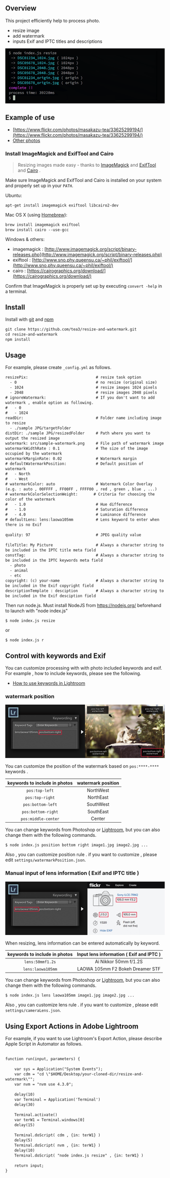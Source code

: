 ## Overview

This project efficiently help to process photo.

- resize image
- add watermark
- inputs Exif and IPTC titles and descriptions


![command](src/command.png)


## Example of use

- [https://www.flickr.com/photos/masakazu-tea/33625299194/](https://www.flickr.com/photos/masakazu-tea/33625299194/)
- [Other photos](https://www.flickr.com/photos/tags/tea81p)


### Install ImageMagick and ExifTool and Cairo

> Resizing images made easy - thanks to [ImageMagick](http://www.imagemagick.org/) and [ExifTool](http://www.sno.phy.queensu.ca/~phil/exiftool/) and [Cairo](https://cairographics.org/) .

Make sure ImageMagick and ExifTool and Cairo is installed on your system and properly set up in your `PATH`.

Ubuntu:

```shell
apt-get install imagemagick exiftool libcairo2-dev
```

Mac OS X (using [Homebrew](http://brew.sh/)):

```shell
brew install imagemagick exiftool
brew install cairo --use-gcc
```

Windows & others:

- imagemagick : [http://www.imagemagick.org/script/binary-releases.php](http://www.imagemagick.org/script/binary-releases.php)
- exiftool : [http://www.sno.phy.queensu.ca/~phil/exiftool/](http://www.sno.phy.queensu.ca/~phil/exiftool/)
- cairo : [https://cairographics.org/download/](https://cairographics.org/download/)

Confirm that ImageMagick is properly set up by executing `convert -help` in a terminal.


## Install

Install with [git](https://git-scm.com/) and [npm](https://docs.npmjs.com/getting-started/installing-node)

```
git clone https://github.com/tea3/resize-and-watermark.git
cd resize-and-watermark
npm install
```

## Usage

For example, please create `_config.yml` as follows.

```
resizePix:                              # resize task option
  - 0                                   # no resize (original size)
  - 1024                                # resize images 1024 pixels
  - 2048                                # resize images 2048 pixels
# ignoreWatermark:                      # If you don't want to add watermark , enable option as following.
#   - 0
#   - 1024
readDir:                                # Folder name including image to resize
  - ./sample JPG/targetFolder
distDir: ./sample JPG/resizedFolder     # Path where you want to output the resized image
watermark: src/sample-watermark.png     # File path of watermark image
watermarkWidthRate : 0.1                # The size of the image occupied by the watermark
watermarkMarginRate: 0.02               # Watermark margin
# defaultWatermarkPosition:             # Default position of watermark
#   - North
#   - West
# watermarkColor: auto                  # Watermark Color Overlay (e.g. : auto , 00FFFF , FF00FF , FFFF00 , red , green , blue , ...)
# watermarkColorSelectionWeight:       # Criteria for choosing the color of the watermark
#   - 1.0                               # Hue difference
#   - 1.0                               # Saturation difference
#   - 4.0                               # Luminance difference
# defaultLens: lens:laowa105mm          # Lens keyword to enter when there is no Exif

quality: 97                             # JPEG quality value

fileTitle: My Picture                   # Always a character string to be included in the IPTC title meta field
constTag:                               # Always a character string to be included in the IPTC keywords meta field
  - photo
  - animal
  - etc
copyright: (c) your-name                # Always a character string to be included in the Exif copyright field
descriptionTemplate : desciption        # Always a character string to be included in the Exif desciption field
```

Then run node.js. Must install NodeJS from https://nodejs.org/ beforehand to launch with "node index.js"

```
$ node index.js resize
```

or

```
$ node index.js r
```

## Control with keywords and Exif

You can customize processing with with photo included keywords and exif. For example , how to include keywords, please see the following.

- [How to use keywords in Lightroom](https://helpx.adobe.com/lightroom/help/keywords.html)

### watermark position

![addWatermark](src/watermark.jpg)

You can customize the position of the watermark based on `pos:****-****` keywords .

| keywords to include in photos | watermark position |
| :---: | :---: |
| `pos:top-left` | NorthWest |
| `pos:top-right` | NorthEast |
| `pos:bottom-left` | SouthWest |
| `pos:bottom-right` | SouthEast |
| `pos:middle-center` | Center |

You can change keywords from Photoshop or [Lightroom]((https://helpx.adobe.com/lightroom/help/keywords.html)), but you can also change them with the following commands.

```
$ node index.js position bottom right image1.jpg image2.jpg ...
```


Also , you can customize position rule . if you want to customize , please edit `settings/watermarkPosition.json`.


### Manual input of lens information ( Exif and IPTC title )

![addExif](src/exif.jpg)

When resizing, lens information can be entered automatically by keyword.

| keywords to include in photos | Input lens information ( Exif and IPTC ) |
| :---: | :---: |
| `lens:50mmf1.2s` | Ai Nikkor 50mm f/1.2S |
| `lens:laowa105mm` | LAOWA 105mm F2 Bokeh Dreamer STF |

You can change keywords from Photoshop or [Lightroom]((https://helpx.adobe.com/lightroom/help/keywords.html)), but you can also change them with the following commands.

```
$ node index.js lens laowa105mm image1.jpg image2.jpg ...
```


 Also , you can customize lens rule . if you want to customize , please edit `settings/cameraLens.json`.


## Using Export Actions in Adobe Lightroom

For example, if you want to use Lightroom's Export Action, please describe Apple Script in Automator as follows.

```

function run(input, parameters) {

	var sys = Application("System Events");
	var cdm = "cd \"$HOME/Desktop/your-cloned-dir/resize-and-watermark\"";
	var nvm = "nvm use 4.3.0";

	delay(10)
	var Terminal = Application('Terminal')
	delay(30)

	Terminal.activate()
	var terW1 = Terminal.windows[0]
	delay(15)

	Terminal.doScript( cdm , {in: terW1} )
	delay(5)
	Terminal.doScript( nvm , {in: terW1} )
	delay(10)
	Terminal.doScript( "node index.js resize" , {in: terW1} )

  	return input;
}
```